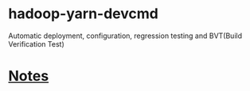 # hadoop-yarn-devcmd
Automatic deployment, configuration, regression testing and BVT(Build Verification Test)

# [Notes](./NOTES.md)


